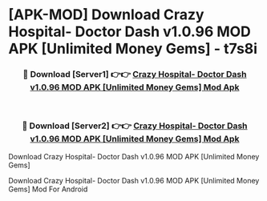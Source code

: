 # [APK-MOD] Download Crazy Hospital- Doctor Dash v1.0.96 MOD APK [Unlimited Money Gems] - t7s8i


<div align="center">
<h3>🔴 Download [Server1] 👉👉 <a href="https://apk-comot.site?title=Crazy_Hospital-_Doctor_Dash_v1.0.96_MOD_APK_[Unlimited_Money_Gems]">Crazy Hospital- Doctor Dash v1.0.96 MOD APK [Unlimited Money Gems] Mod Apk</a></h3><br>
<h3>🔴 Download [Server2] 👉👉 <a href="https://apk-comot.site?title=Crazy_Hospital-_Doctor_Dash_v1.0.96_MOD_APK_[Unlimited_Money_Gems]">Crazy Hospital- Doctor Dash v1.0.96 MOD APK [Unlimited Money Gems] Mod Apk</a></h3>
</div>



Download Crazy Hospital- Doctor Dash v1.0.96 MOD APK [Unlimited Money Gems] 

Download Crazy Hospital- Doctor Dash v1.0.96 MOD APK [Unlimited Money Gems] Mod For Android
